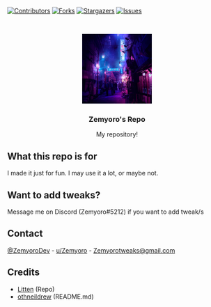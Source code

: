 [![Contributors][contributors-shield]][contributors-url]
[![Forks][forks-shield]][forks-url]
[![Stargazers][stars-shield]][stars-url]
[![Issues][issues-shield]][issues-url]



<br />
<p align="center">
  <a href="https://github.com/zemyoro/repo">
    <img src="./assets/img/zemyoro.jpg" alt="Logo" width="160" height="160">
  </a>

  <h3 align="center">Zemyoro's Repo</h3>

  <p align="center">
    My repository!
  </p>
</p>


## What this repo is for

I made it just for fun. I may use it a lot, or maybe not.

## Want to add tweaks?

Message me on Discord (Zemyoro#5212) if you want to add tweak/s



## Contact

[@ZemyoroDev](https://twitter.com/ZemyoroDev) - [u/Zemyoro](https://reddit.com/u/zemyoro) - Zemyorotweaks@gmail.com



## Credits
* [Litten](https://github.com/schneelittchen/Repository) (Repo)
* [othneildrew](https://github.com/othneildrew/Best-README-Template/blob/master/README.md) (README.md)





<!-- MARKDOWN LINKS & IMAGES -->
<!-- https://www.markdownguide.org/basic-syntax/#reference-style-links -->
[contributors-shield]: https://img.shields.io/github/contributors/zemyoro/repo?style=for-the-badge
[contributors-url]: https://github.com/zemyoro/repo/graphs/contributors
[forks-shield]: https://img.shields.io/github/forks/zemyoro/repo?style=for-the-badge
[forks-url]: https://github.com/zemyoro/repo/network/members
[stars-shield]: https://img.shields.io/github/stars/zemyoro/repo?style=for-the-badge
[stars-url]: https://github.com/zemyoro/repo/stargazers
[issues-shield]: https://img.shields.io/github/issues/zemyoro/repo?style=for-the-badge
[issues-url]: https://github.com/zemyoro/repo/issues
